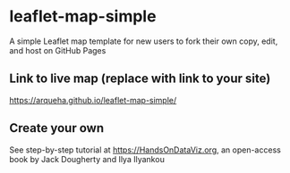 # leaflet-map-simple
A simple Leaflet map template for new users to fork their own copy, edit, and host on GitHub Pages

## Link to live map (replace with link to your site)
https://arqueha.github.io/leaflet-map-simple/

## Create your own
See step-by-step tutorial at https://HandsOnDataViz.org, an open-access book by Jack Dougherty and Ilya Ilyankou
